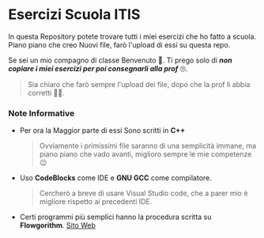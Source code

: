 # Esercizi Scuola ITIS
In questa Repository potete trovare tutti i miei esercizi che ho fatto a scuola.
Piano piano che creo Nuovi file, farò l'upload di essi su questa repo.

Se sei un mio compagno di classe Benvenuto 👋. 
Ti prego solo di ***non copiare i miei esercizi per poi consegnarli alla prof*** 🙄. 

> Sia chiaro che farò sempre l'upload dei file, dopo che la prof li abbia corretti 🤷‍♂️.

### Note Informative
- Per ora la Maggior parte di essi Sono scritti in **C++**
	> Ovviamente i primissimi file saranno di una semplicità immane, ma piano piano che vado avanti, miglioro sempre le mie competenze 😉
- Uso **CodeBlocks** come IDE e **GNU GCC** come compilatore.	
	> Cercherò a breve di usare Visual Studio code, che a parer mio è migliore rispetto ai precedenti IDE.
- Certi programmi più semplici hanno la procedura scritta su **Flowgorithm**. [Sito Web](http://www.flowgorithm.org/)
